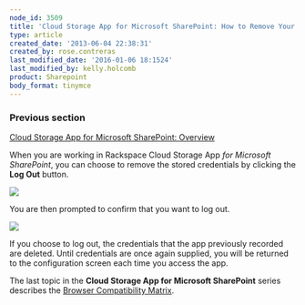 ```yaml
---
node_id: 3509
title: 'Cloud Storage App for Microsoft SharePoint: How to Remove Your Credentials from the App'
type: article
created_date: '2013-06-04 22:38:31'
created_by: rose.contreras
last_modified_date: '2016-01-06 18:1524'
last_modified_by: kelly.holcomb
product: Sharepoint
body_format: tinymce
---
```


### Previous section

[Cloud Storage App for Microsoft SharePoint:
Overview](http://www.rackspace.com/knowledge_center/article/cloud-storage-app-for-microsoft-sharepoint-overview)

When you are working in Rackspace Cloud Storage App *for Microsoft
SharePoint*, you can choose to remove the stored credentials by clicking
the **Log Out** button.

![](/knowledge_center/sites/default/files/field/image/Fig%20--%20Logout%20Button.jpg)

You are then prompted to confirm that you want to log out.

![](/knowledge_center/sites/default/files/field/image/Fig%20--%20Logout%20Chicken%20Box.jpg)

If you choose to log out, the credentials that the app previously
recorded are deleted. Until credentials are once again supplied, you
will be returned to the configuration screen each time you access the
app.

The last topic in the **Cloud Storage App for Microsoft SharePoint**
series describes the [Browser Compatibility
Matrix](http://www.rackspace.com/knowledge_center/article/cloud-storage-app-for-microsoft-sharepoint-browser-compatibility-matrix).

